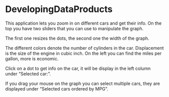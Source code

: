 # DevelopingDataProducts
This application lets you zoom in on different cars and get their info.
On the top you have two sliders that you can use to manipulate the graph. 

The first one resizes the dots, the second one the width of the graph. 

The different colors denote the number of cylinders in the car. Displacement is the size of the engine in cubic inch. On the left you can find the miles per gallon, more is economic.

Click on a dot to get info on the car, it will be display in the left column under “Selected car:”.

If you drag your mouse on the graph you can select multiple cars, they are displayed under “Selected cars ordered by MPG”.
